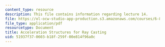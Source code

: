 ```yaml
---
content_type: resource
description: This file contains information regarding lecture 14.
file: https://ol-ocw-studio-app-production.s3.amazonaws.com/courses/6-837-computer-graphics-fall-2012/51937f370603b18f259f00e814f96a0c_MIT6_837F12_Lec14.pdf
file_type: application/pdf
resourcetype: Document
title: Acceleration Structures for Ray Casting
uid: 51937f37-0603-b18f-259f-00e814f96a0c
---
```

